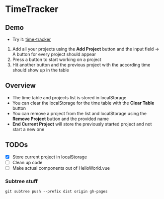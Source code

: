 # TimeTracker

## Demo
- Try it: [time-tracker](https://lukasmetzner.github.io/time-tracker/)
1. Add all your projects using the **Add Project** button and the input field -> A button for every project should appear
2. Press a button to start working on a project
3. Hit another button and the previous project with the according time should show up in the table

## Overview

- The time table and projects list is stored in localStorage
- You can clear the localStorage for the time table with the **Clear Table** button
- You can remove a project from the list and localStorage using the **Remove Project** button and the provided name
- **End Current Project** will store the previously started project and not start a new one

## TODOs
- [x] Store current project in localStorage
- [ ] Clean up code
- [ ] Make actual components out of HelloWorld.vue

### Subtree stuff
```
git subtree push --prefix dist origin gh-pages
```
